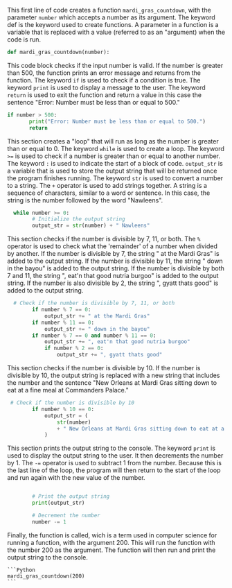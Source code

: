 
This first line of code creates a function `mardi_gras_countdown`, with the parameter `number` which accepts a number as its argument. The keyword def is the keyword used to create functions. A parameter in a function is a variable that is replaced with a value (referred to as an "argument) when the code is run.

```python
def mardi_gras_countdown(number):
```

 This code block checks if the input number is valid. If the number is greater than 500, the function prints an error message and returns from the function. The keyword `if` is used to check if a condition is true. The keyword `print` is used to display a message to the user. The keyword `return` is used to exit the function and return a value in this case the sentence "Error: Number must be less than or equal to 500."

 ```python
 if number > 500:
        print("Error: Number must be less than or equal to 500.")
        return
```

This section creates a "loop" that will run as long as the number is greater than or equal to 0. The keyword `while` is used to create a loop. The keyword `>=` is used to check if a number is greater than or equal to another number. The keyword `:` is used to indicate the start of a block of code. `output_str` is a variable that is used to store the output string that will be returned once the program finishes running. The keyword `str` is used to convert a number to a string. The `+` operator is used to add strings together.  A string is a sequence of characters, similar to a word or sentence. In this case, the string is the number followed by the word "Nawleens".

```Python
  while number >= 0:
        # Initialize the output string
        output_str = str(number) + " Nawleens"
```

This section checks if the number is divisible by 7, 11, or both. The `%` operator is used to check what the 'remainder' of a number when divided by another. If the number is divisible by 7, the string " at the Mardi Gras" is added to the output string. If the number is divisible by 11, the string " down in the bayou" is added to the output string. If the number is divisible by both 7 and 11, the string ", eat'n that good nutria burgoo" is added to the output string. If the number is also divisible by 2, the string ", gyatt thats good" is added to the output string.

```Python
  # Check if the number is divisible by 7, 11, or both
        if number % 7 == 0:
            output_str += " at the Mardi Gras"
        if number % 11 == 0:
            output_str += " down in the bayou"
        if number % 7 == 0 and number % 11 == 0:
            output_str += ", eat'n that good nutria burgoo"
            if number % 2 == 0:
                output_str += ", gyatt thats good"
```

This section checks if the number is divisible by 10. If the number is divisible by 10, the output string is replaced with a new string that includes the number and the sentence "New Orleans at Mardi Gras sitting down to eat at a fine meal at Commanders Palace."

```Python
 # Check if the number is divisible by 10
        if number % 10 == 0:
            output_str = (
                str(number)
                + " New Orleans at Mardi Gras sitting down to eat at a fine meal at Commanders Palace."
            )
```

This section prints the output string to the console. The keyword `print` is used to display the output string to the user. It then decrements the number by 1. The `-=` operator is used to subtract 1 from the number. Because this is the last line of the loop, the program will then return to the start of the loop and run again with the new value of the number.

```Python

        # Print the output string
        print(output_str)

        # Decrement the number
        number -= 1
```

Finally, the function is called, wich is a term used in computer science for running a function, with the argument 200. This will run the function with the number 200 as the argument. The function will then run and print the output string to the console.

    ```Python
    mardi_gras_countdown(200)
    ```
